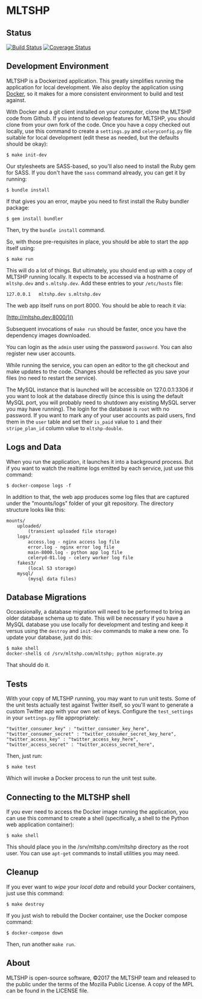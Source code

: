 # MLTSHP

## Status

[![Build Status](https://travis-ci.org/MLTSHP/mltshp.svg?branch=master)](https://travis-ci.org/MLTSHP/mltshp) [![Coverage Status](https://coveralls.io/repos/github/MLTSHP/mltshp/badge.svg?branch=master)](https://coveralls.io/github/MLTSHP/mltshp?branch=master)


## Development Environment

MLTSHP is a Dockerized application. This greatly simplifies running the
application for local development. We also deploy the application using
[Docker](https://www.docker.com/), so it makes for a more consistent
environment to build and test against.

With Docker and a git client installed on your computer, clone the MLTSHP
code from Github. If you intend to develop features for MLTSHP, you should
clone from your own fork of the code. Once you have a copy checked out
locally, use this command to create a `settings.py` and `celeryconfig.py`
file suitable for local development (edit these as needed, but the defaults
should be okay):

    $ make init-dev

Our stylesheets are SASS-based, so you'll also need to install the
Ruby gem for SASS. If you don't have the `sass` command already,
you can get it by running:

    $ bundle install

If that gives you an error, maybe you need to first install the
Ruby bundler package:

    $ gem install bundler

Then, try the `bundle install` command.

So, with those pre-requisites in place, you should be able to start the
app itself using:

    $ make run

This will do a lot of things. But ultimately, you should end up with a
copy of MLTSHP running locally. It expects to be accessed via a hostname
of `mltshp.dev` and `s.mltshp.dev`. Add these entries to your `/etc/hosts`
file:

    127.0.0.1   mltshp.dev s.mltshp.dev

The web app itself runs on port 8000. You should be able to reach it via:

[http://mltshp.dev:8000/]()

Subsequent invocations of `make run` should be faster, once you have
the dependency images downloaded.

You can login as the `admin` user using the password `password`. You
can also register new user accounts.

While running the service, you can open an editor to the git checkout and
make updates to the code. Changes should be reflected as you save your
files (no need to restart the service).

The MySQL instance that is launched will be accessible on 127.0.0.1:3306
if you want to look at the database directly (since this is using the
default MySQL port, you will probably need to shutdown any existing MySQL
server you may have running). The login for the database is `root` with
no password. If you want to mark any of your user accounts as paid users,
find them in the `user` table and set their `is_paid` value to `1` and
their `stripe_plan_id` column value to `mltshp-double`.


## Logs and Data

When you run the application, it launches it into a background process.
But if you want to watch the realtime logs emitted by each service,
just use this command:

    $ docker-compose logs -f

In addition to that, the web app produces some log files that are
captured under the "mounts/logs" folder of your git repository.
The directory structure looks like this:

    mounts/
        uploaded/
            (transient uploaded file storage)
        logs/
            access.log - nginx access log file
            error.log - nginx error log file
            main-8000.log - python app log file
            celeryd-01.log - celery worker log file
        fakes3/
            (local S3 storage)
        mysql/
            (mysql data files)


## Database Migrations

Occassionally, a database migration will need to be performed to
bring an older database schema up to date. This will be necessary
if you have a MySQL database you use locally for development and
testing and keep it versus using the `destroy` and `init-dev`
commands to make a new one. To update your database, just do this:

    $ make shell
    docker-shell$ cd /srv/mltshp.com/mltshp; python migrate.py

That should do it.


## Tests

With your copy of MLTSHP running, you may want to run unit tests. Some
of the unit tests actually test against Twitter itself, so you'll want
to generate a custom Twitter app with your own set of keys. Configure
the `test_settings` in your `settings.py` file appropriately:

    "twitter_consumer_key" : "twitter_consumer_key_here",
    "twitter_consumer_secret" : "twitter_consumer_secret_key_here",
    "twitter_access_key" : "twitter_access_key_here",
    "twitter_access_secret" : "twitter_access_secret_here",

Then, just run:

    $ make test

Which will invoke a Docker process to run the unit test suite.


## Connecting to the MLTSHP shell

If you ever need to access the Docker image running the application,
you can use this command to create a shell (specifically, a shell
to the Python web application container):

    $ make shell

This should place you in the /srv/mltshp.com/mltshp directory as the
root user. You can use `apt-get` commands to install utilities you
may need.


## Cleanup

If you ever want to *wipe your local data* and rebuild your Docker
containers, just use this command:

    $ make destroy

If you just wish to rebuild the Docker container, use the Docker
compose command:

    $ docker-compose down

Then, run another `make run`.


## About

MLTSHP is open-source software, ©2017 the MLTSHP team and released to the public under the terms of the Mozilla Public License. A copy of the MPL can be found in the LICENSE file.
